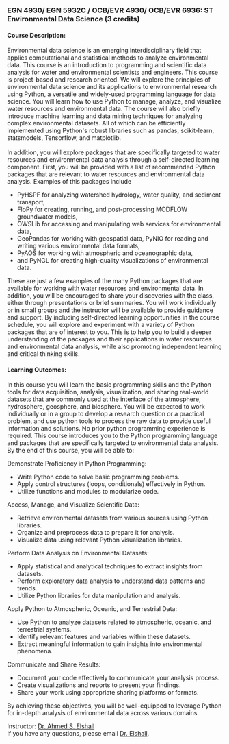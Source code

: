 ### EGN 4930/ EGN 5932C / OCB/EVR 4930/ OCB/EVR 6936: ST Environmental Data Science (3 credits) 

#### Course Description: 
Environmental data science is an emerging interdisciplinary field that applies computational and statistical methods to analyze environmental data. This course is an introduction to programming and scientific data analysis for water and environmental scientists and engineers. This course is project-based and research oriented.  We will explore the principles of environmental data science and its applications to environmental research using Python, a versatile and widely-used programming language for data science. You will learn how to use Python to manage, analyze, and visualize water resources and environmental data. The course will also briefly introduce machine learning and data mining techniques for analyzing complex environmental datasets. All of which can be efficiently implemented using Python's robust libraries such as pandas, scikit-learn, statsmodels, Tensorflow, and matplotlib.<br> 
<br>
In addition, you will explore packages that are specifically targeted to water resources and environmental data analysis through a self-directed learning component. First, you will be provided with a list of recommended Python packages that are relevant to water resources and environmental data analysis. Examples of this packages include 
- PyHSPF for analyzing watershed hydrology, water quality, and sediment transport,
- FloPy for creating, running, and post-processing MODFLOW groundwater models,
- OWSLib for accessing and manipulating web services for environmental data,
- GeoPandas for working with geospatial data, PyNIO for reading and writing various environmental data formats,
- PyAOS for working with atmospheric and oceanographic data,
- and PyNGL for creating high-quality visualizations of environmental data. <br>

These are just a few examples of the many Python packages that are available for working with water resources and environmental data. In addition, you will be encouraged to share your discoveries with the class, either through presentations or brief summaries. You will work individually or in small groups and the instructor will be available to provide guidance and support. By including self-directed learning opportunities in the course schedule, you will explore and experiment with a variety of Python packages that are of interest to you. This is to help you to build a deeper understanding of the packages and their applications in water resources and environmental data analysis, while also promoting independent learning and critical thinking skills.

#### Learning Outcomes: 
In this course you will learn the basic programming skills and the Python tools for data acquisition, analysis, visualization, and sharing real-world datasets that are commonly used at the interface of the atmosphere, hydrosphere, geosphere, and biosphere. You will be expected to work individually or in a group to develop a research question or a practical problem, and use python tools to process the raw data to provide useful information and solutions. No prior python programming experience is required. This course introduces you to the Python programming language and packages that are specifically targeted to environmental data analysis. 
By the end of this course, you will be able to:<br>

Demonstrate Proficiency in Python Programming:
- Write Python code to solve basic programming problems.
- Apply control structures (loops, conditionals) effectively in Python.
- Utilize functions and modules to modularize code. <br>

Access, Manage, and Visualize Scientific Data:
- Retrieve environmental datasets from various sources using Python libraries.
- Organize and preprocess data to prepare it for analysis.
- Visualize data using relevant Python visualization libraries. <br>

Perform Data Analysis on Environmental Datasets:
- Apply statistical and analytical techniques to extract insights from datasets.
- Perform exploratory data analysis to understand data patterns and trends.
- Utilize Python libraries for data manipulation and analysis.<br>

Apply Python to Atmospheric, Oceanic, and Terrestrial Data:
- Use Python to analyze datasets related to atmospheric, oceanic, and terrestrial systems.
- Identify relevant features and variables within these datasets.
- Extract meaningful information to gain insights into environmental phenomena. <br>

Communicate and Share Results:
- Document your code effectively to communicate your analysis process.
- Create visualizations and reports to present your findings.
- Share your work using appropriate sharing platforms or formats.<br>

By achieving these objectives, you will be well-equipped to leverage Python for in-depth analysis of environmental data across various domains.


Instructor: [Dr. Ahmed S. Elshall](https://orcid.org/0000-0001-8200-5064) <br>
If you have any questions, please email [Dr. Elshall](mailto:aelshall@fgcu.edu).
